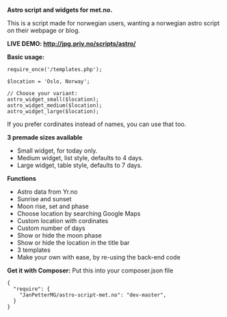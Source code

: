 **Astro script and widgets for met.no.**

This is a script made for norwegian users, wanting a norwegian astro script on their webpage or blog.

**LIVE DEMO: http://jpg.priv.no/scripts/astro/**

**Basic usage:**
````
require_once('/templates.php');

$location = 'Oslo, Norway';

// Choose your variant:
astro_widget_small($location);
astro_widget_medium($location);
astro_widget_large($location);
````

If you prefer cordinates instead of names, you can use that too.

**3 premade sizes available**
- Small widget, for today only.
- Medium widget, list style, defaults to 4 days.
- Large widget, table style, defaults to 7 days.

**Functions**
- Astro data from Yr.no
- Sunrise and sunset
- Moon rise, set and phase
- Choose location by searching Google Maps
- Custom location with cordinates
- Custom number of days
- Show or hide the moon phase
- Show or hide the location in the title bar
- 3 templates
- Make your own with ease, by re-using the back-end code

**Get it with Composer:**
Put this into your composer.json file
````
{
  "require": {
    "JanPetterMG/astro-script-met.no": "dev-master",
  }
}
````
